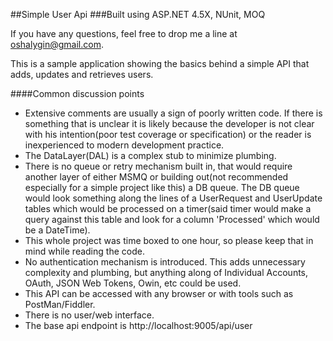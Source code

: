 ##Simple User Api
###Built using ASP.NET 4.5X, NUnit, MOQ

If you have any questions, feel free to drop me a line at oshalygin@gmail.com.

This is a sample application showing the basics behind a simple API that adds, updates and retrieves users.

####Common discussion points
* Extensive comments are usually a sign of poorly written code.  If there is something that is unclear it is likely because the developer is not clear with his intention(poor test coverage or specification) or the reader is inexperienced to modern development practice.
* The DataLayer(DAL) is a complex stub to minimize plumbing.
* There is no queue or retry mechanism built in, that would require another layer of either MSMQ or building out(not recommended especially for a simple project like this) a DB queue.  The DB queue would look something along the lines of a UserRequest and UserUpdate tables which would be processed on a timer(said timer would make a query against this table and look for a column 'Processed' which would be a DateTime).
* This whole project was time boxed to one hour, so please keep that in mind while reading the code.
* No authentication mechanism is introduced.  This adds unnecessary complexity and plumbing, but anything along of Individual Accounts, OAuth, JSON Web Tokens, Owin, etc could be used.
* This API can be accessed with any browser or with tools such as PostMan/Fiddler.
* There is no user/web interface.
* The base api endpoint is http://localhost:9005/api/user